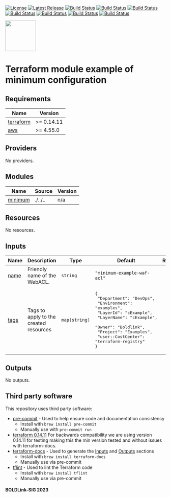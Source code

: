 [![License](https://img.shields.io/badge/License-Apache-blue.svg)](https://github.com/boldlink/terraform-aws-waf/blob/main/LICENSE)
[![Latest Release](https://img.shields.io/github/release/boldlink/terraform-aws-waf.svg)](https://github.com/boldlink/terraform-aws-waf/releases/latest)
[![Build Status](https://github.com/boldlink/terraform-aws-waf/actions/workflows/update.yaml/badge.svg)](https://github.com/boldlink/terraform-aws-waf/actions)
[![Build Status](https://github.com/boldlink/terraform-aws-waf/actions/workflows/release.yaml/badge.svg)](https://github.com/boldlink/terraform-aws-waf/actions)
[![Build Status](https://github.com/boldlink/terraform-aws-waf/actions/workflows/pre-commit.yaml/badge.svg)](https://github.com/boldlink/terraform-aws-waf/actions)
[![Build Status](https://github.com/boldlink/terraform-aws-waf/actions/workflows/pr-labeler.yaml/badge.svg)](https://github.com/boldlink/terraform-aws-waf/actions)
[![Build Status](https://github.com/boldlink/terraform-aws-waf/actions/workflows/module-examples-tests.yaml/badge.svg)](https://github.com/boldlink/terraform-aws-waf/actions)
[![Build Status](https://github.com/boldlink/terraform-aws-waf/actions/workflows/checkov.yaml/badge.svg)](https://github.com/boldlink/terraform-aws-waf/actions)
[![Build Status](https://github.com/boldlink/terraform-aws-waf/actions/workflows/auto-badge.yaml/badge.svg)](https://github.com/boldlink/terraform-aws-waf/actions)

[<img src="https://avatars.githubusercontent.com/u/25388280?s=200&v=4" width="96"/>](https://boldlink.io)

# Terraform module example of minimum configuration


<!-- BEGINNING OF PRE-COMMIT-TERRAFORM DOCS HOOK -->
## Requirements

| Name | Version |
|------|---------|
| <a name="requirement_terraform"></a> [terraform](#requirement\_terraform) | >= 0.14.11 |
| <a name="requirement_aws"></a> [aws](#requirement\_aws) | >= 4.55.0 |

## Providers

No providers.

## Modules

| Name | Source | Version |
|------|--------|---------|
| <a name="module_minimum"></a> [minimum](#module\_minimum) | ./../.. | n/a |

## Resources

No resources.

## Inputs

| Name | Description | Type | Default | Required |
|------|-------------|------|---------|:--------:|
| <a name="input_name"></a> [name](#input\_name) | Friendly name of the WebACL. | `string` | `"minimum-example-waf-acl"` | no |
| <a name="input_tags"></a> [tags](#input\_tags) | Tags to apply to the created resources | `map(string)` | <pre>{<br>  "Department": "DevOps",<br>  "Environment": "examples",<br>  "LayerId": "cExample",<br>  "LayerName": "cExample",<br>  "Owner": "Boldlink",<br>  "Project": "Examples",<br>  "user::CostCenter": "terraform-registry"<br>}</pre> | no |

## Outputs

No outputs.
<!-- END OF PRE-COMMIT-TERRAFORM DOCS HOOK -->

## Third party software
This repository uses third party software:
* [pre-commit](https://pre-commit.com/) - Used to help ensure code and documentation consistency
  * Install with `brew install pre-commit`
  * Manually use with `pre-commit run`
* [terraform 0.14.11](https://releases.hashicorp.com/terraform/0.14.11/) For backwards compatibility we are using version 0.14.11 for testing making this the min version tested and without issues with terraform-docs.
* [terraform-docs](https://github.com/segmentio/terraform-docs) - Used to generate the [Inputs](#Inputs) and [Outputs](#Outputs) sections
  * Install with `brew install terraform-docs`
  * Manually use via pre-commit
* [tflint](https://github.com/terraform-linters/tflint) - Used to lint the Terraform code
  * Install with `brew install tflint`
  * Manually use via pre-commit

#### BOLDLink-SIG 2023
